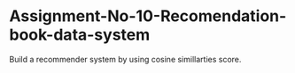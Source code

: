 # Assignment-No-10-Recomendation-book-data-system
Build a recommender system by using cosine simillarties score.
